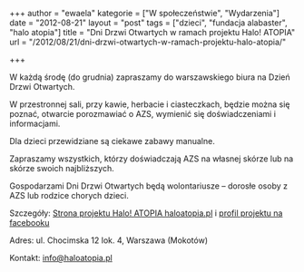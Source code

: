 +++
author = "ewaela"
kategorie = ["W społeczeństwie", "Wydarzenia"]
date = "2012-08-21"
layout = "post"
tags = ["dzieci", "fundacja alabaster", "halo atopia"]
title = "Dni Drzwi Otwartych w ramach projektu Halo! ATOPIA"
url = "/2012/08/21/dni-drzwi-otwartych-w-ramach-projektu-halo-atopia/"

+++

W każdą środę (do grudnia) zapraszamy do warszawskiego biura na Dzień Drzwi Otwartych.

W przestronnej sali, przy kawie, herbacie i ciasteczkach, będzie można się poznać, otwarcie porozmawiać o AZS, wymienić się doświadczeniami i informacjami.

Dla dzieci przewidziane są ciekawe zabawy manualne.

Zapraszamy wszystkich, którzy doświadczają AZS na własnej skórze lub na skórze swoich najbliższych.

Gospodarzami Dni Drzwi Otwartych będą wolontariusze &#8211; dorosłe osoby z AZS lub rodzice chorych dzieci.

Szczegóły:  [Strona projektu Halo! ATOPIA haloatopia.pl][1] i [profil projektu na facebooku][2]

Adres: ul. Chocimska 12 lok. 4, Warszawa (Mokotów)

Kontakt: info@haloatopia.pl

&nbsp;

 [1]: http://haloatopia.pl
 [2]: http://facebook.com/haloatopia